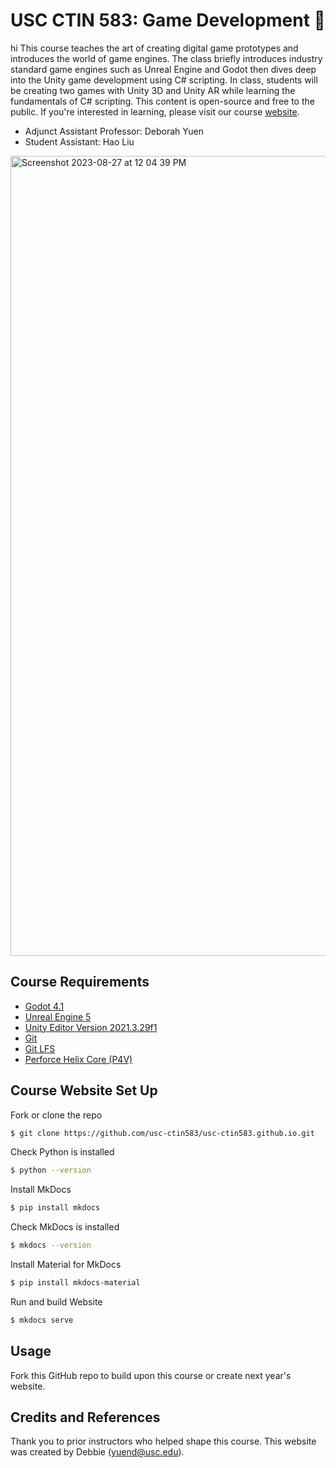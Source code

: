 # USC CTIN 583: Game Development 👾
hi
This course teaches the art of creating digital game prototypes and introduces the world of game engines. The class briefly introduces industry standard game engines such as Unreal Engine and Godot then dives deep into the Unity game development using C# scripting. In class, students will be creating two games with Unity 3D and Unity AR while learning the fundamentals of C# scripting. This content is open-source and free to the public. If you're interested in learning, please visit our course [website](https://usc-ctin583.github.io/).

* Adjunct Assistant Professor: Deborah Yuen
* Student Assistant: Hao Liu

<img width="1280" alt="Screenshot 2023-08-27 at 12 04 39 PM" src="https://github.com/usc-ctin583/usc-ctin583.github.io/assets/31296177/b5869a03-8fc1-425b-8521-8f6ad3e05bc6">

## Course Requirements  
  * [Godot 4.1](https://godotengine.org/article/godot-4-1-is-here/)
  * [Unreal Engine 5](https://www.unrealengine.com/en-US/unreal-engine-5)
  * [Unity Editor Version 2021.3.29f1](https://docs.unity3d.com/560/Documentation/Manual/InstallingUnity.html)
  * [Git](https://git-scm.com/)
  * [Git LFS](https://git-lfs.com/)
  * [Perforce Helix Core (P4V)](https://www.perforce.com/downloads/helix-visual-client-p4v)
    
## Course Website Set Up

Fork or clone the repo
```bash
$ git clone https://github.com/usc-ctin583/usc-ctin583.github.io.git
```

Check Python is installed
```bash
$ python --version
```

Install MkDocs
```bash
$ pip install mkdocs
```

Check MkDocs is installed
```bash
$ mkdocs --version
```

Install Material for MkDocs
```bash
$ pip install mkdocs-material
```

Run and build Website
```bash
$ mkdocs serve
```

## Usage
Fork this GitHub repo to build upon this course or create next year's website.

## Credits and References
Thank you to prior instructors who helped shape this course. This website was created by Debbie (yuend@usc.edu). 
